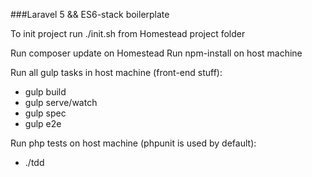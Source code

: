 ###Laravel 5 && ES6-stack boilerplate

To init project run ./init.sh from Homestead project folder

Run composer update on Homestead
Run npm-install on host machine

Run all gulp tasks in host machine (front-end stuff):

- gulp build
- gulp serve/watch
- gulp spec
- gulp e2e

Run php tests on host machine (phpunit is used by default):

- ./tdd